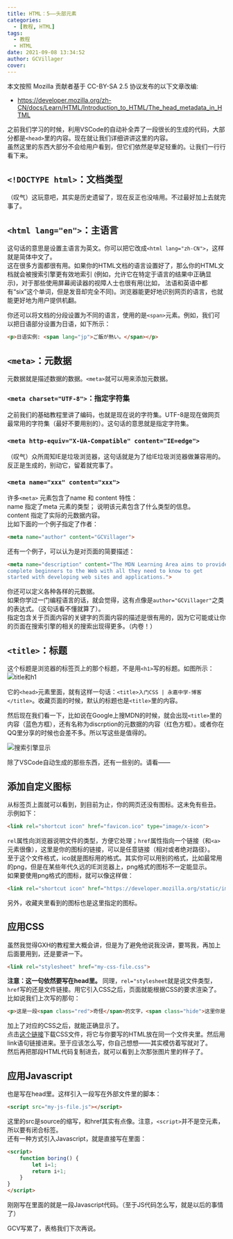 ```yaml
---
title: HTML：5——头部元素
categories:
  - [教程, HTML]
tags:
  - 教程
  - HTML
date: 2021-09-08 13:34:52
author: GCVillager
cover:
---
```


本文按照 Mozilla 贡献者基于 CC-BY-SA 2.5 协议发布的以下文章改编:

- <https://developer.mozilla.org/zh-CN/docs/Learn/HTML/Introduction_to_HTML/The_head_metadata_in_HTML>

之前我们学习的时候，利用VSCode的自动补全弄了一段很长的生成的代码，大部分都是`<head>`里的内容。现在就让我们详细讲讲这里的内容。  
虽然这里的东西大部分不会给用户看到，但它们依然是举足轻重的。让我们一行行看下来。  

## `<!DOCTYPE html>`：文档类型

（叹气）这玩意吧，其实是历史遗留了，现在反正也没啥用。不过最好加上去就完事了。

## `<html lang="en">`：主语言

这句话的意思是设置主语言为英文。你可以把它改成`<html lang="zh-CN">`，这样就是简体中文了。  
这在很多方面都很有用。如果你的HTML文档的语言设置好了，那么你的HTML文档就会被搜索引擎更有效地索引 (例如，允许它在特定于语言的结果中正确显示)，对于那些使用屏幕阅读器的视障人士也很有用(比如， 法语和英语中都有“six”这个单词，但是发音却完全不同)。浏览器能更好地识别网页的语言，也就能更好地为用户提供机翻。

你还可以将文档的分段设置为不同的语言，使用的是`<span>`元素。例如，我们可以把日语部分设置为日语，如下所示：  

```HTML
<p>日语实例: <span lang="jp">ご飯が熱い。</span></p>
```

## `<meta>`：元数据

元数据就是描述数据的数据。`<meta>`就可以用来添加元数据。  

### `<meta charset="UTF-8">`：指定字符集

之前我们的基础教程里讲了编码，也就是现在说的字符集。UTF-8是现在做网页最常用的字符集（最好不要用别的）。这句话的意思就是指定字符集。  

### `<meta http-equiv="X-UA-Compatible" content="IE=edge">`

（叹气）众所周知IE是垃圾浏览器，这句话就是为了给IE垃圾浏览器做兼容用的。反正是生成的，别动它，留着就完事了。  

### `<meta name="xxx" content="xxx">`

许多`<meta>` 元素包含了name 和 content 特性：  
name 指定了meta 元素的类型； 说明该元素包含了什么类型的信息。  
content 指定了实际的元数据内容。  
比如下面的一个例子指定了作者：

```HTML
<meta name="author" content="GCVillager">
```

还有一个例子，可以认为是对页面的简要描述：

```HTML
<meta name="description" content="The MDN Learning Area aims to provide
complete beginners to the Web with all they need to know to get
started with developing web sites and applications.">
```

你还可以定义各种各样的元数据。  
如果你学过一门编程语言的话，就会觉得，这有点像是`author="GCVillager"`之类的表达式。（这句话看不懂就算了）。  
指定包含关于页面内容的关键字的页面内容的描述是很有用的，因为它可能或让你的页面在搜索引擎的相关的搜索出现得更多。（内卷！）  

## `<title>`：标题

这个标题是浏览器的标签页上的那个标题，不是用`<h1>`写的标题。如图所示：  
![title和h1](5_title-and-h1.png)  

它的`<head>`元素里面，就有这样一句话：`<title>入门CSS | 永嘉中学-博客</title>`。收藏页面的时候，默认的标题也是`<title>`里的内容。  

然后现在我们看一下，比如说在Google上搜MDN的时候，就会出现`<title>`里的内容（蓝色方框），还有名称为discrption的元数据的内容（红色方框）。或者你在QQ里分享的时候也会差不多。所以写这些是值得的。  

![搜索引擎显示](5_mdn-search-result.png)

除了VSCode自动生成的那些东西，还有一些别的。请看——  

## 添加自定义图标

从标签页上面就可以看到，到目前为止，你的网页还没有图标。这未免有些丑。  
示例如下：  

```HTML
<link rel="shortcut icon" href="favicon.ico" type="image/x-icon">
```

`rel`属性向浏览器说明文件的类型，方便它处理；`href`属性指向一个链接（和`<a>`元素很像），这里是你的图标的链接，可以是任意链接（相对或者绝对路径）。  
至于这个文件格式，ico就是图标用的格式。其实你可以用别的格式，比如最常用的png，但是在某些年代久远的IE浏览器上，png格式的图标不一定能显示。  
如果要使用png格式的图标，就可以像这样做：

```HTML
<link rel="shortcut icon" href="https://developer.mozilla.org/static/img/favicon32.png">
```

另外，收藏夹里看到的图标也是这里指定的图标。  

## 应用CSS

虽然我觉得GXH的教程里大概会讲，但是为了避免他说我没讲，要骂我，再加上后面要用到，还是要讲一下。  

```HTML
<link rel="stylesheet" href="my-css-file.css">
```

**注意：这一句依然要写在head里。** 同理，`rel="stylesheet`就是说文件类型，`href`写的还是文件链接。用它引入CSS之后，页面就能根据CSS的要求渲染了。比如说我们上次写的那句：

```HTML
<p>这是一段<span class="red">奇怪</span>的文字，<span class="hide">这里你是看不见的</span></p>
```

加上了对应的CSS之后，就能正确显示了。  
点击[这个链接](5-test.css)下载CSS文件，将它与你要写的HTML放在同一个文件夹里。然后用link语句链接进来。至于应该怎么写，你自己想想——其实模仿着写就对了。  
然后再把那段HTML代码复制进去，就可以看到上次那张图片里的样子了。  

## 应用Javascript

也是写在head里。这样引入一段写在外部文件里的脚本：

```HTML
<script src="my-js-file.js"></script>
```

这里的src是source的缩写，和href其实有点像。注意，`<script>`并不是空元素，所以要有闭合标签。  
还有一种方式引入Javascript，就是直接写在里面：

```HTML
<script>
    function boring() {
        let i=1;
        return i+1;
    }
}
</script>
```

刚刚写在里面的就是一段Javascript代码。（至于JS代码怎么写，就是以后的事情了）  

GCV写累了，表格我们下次再说。
